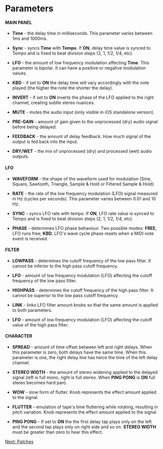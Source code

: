 # Parameters

#### **MAIN PANEL**

- **Time** - the delay time in milliseconds. This parameter varies between 1ms and 1000ms.

- **Sync** - syncs **Time** with **Tempo**. If **ON**, delay time value is synced to Tempo and is fixed to beat division steps (2, 1, 1/2, 1/4, etc).

- **LFO** - the amount of low frequency modulation affecting **Time**. This parameter is bipolar. It can have a positive or negative modulation values.

- **KBD** - if set to **ON** the delay time will vary accordingly with the note played (the higher the note the shorter the delay).

- **INVERT** - if set to **ON** inverts the phase of the LFO applied to the right channel, creating subtle stereo nuances.

- **MUTE** - mutes the audio input (only visible in iOS standalone version).

- **PRE-GAIN** - amount of gain given to the unprocessed (dry) audio signal before being delayed.

- **FEEDBACK** - the amount of delay feedback. How much signal of the output is fed back into the input.

- **DRY/WET** - the mix of unprocessed (dry) and processed (wet) audio outputs.

#### **LFO**

- **WAVEFORM** - the shape of the waveform used for modulation (Sine, Square, Sawtooth, Triangle, Sample & Hold or Filtered Sample & Hold)

- **RATE** - the rate of the low frequency modulation (LFO) signal measured in Hz (cycles per seconds). This parameter varies between 0.01 and 10 Hz.

- **SYNC** - syncs LFO rate with tempo. If **ON**, LFO rate value is synced to Tempo and is fixed to beat division steps (2, 1, 1/2, 1/4, etc).

- **PHASE** - determines LFO phase behaviour. Two possible modes: **FREE**, LFO runs free; **KBD**, LFO's wave cycle phase resets when a MIDI note event is received.

#### **FILTER**

- **LOWPASS** - determines the cutoff frequency of the low pass filter. It cannot be inferior to the high pass cutoff frequency.

- **LFO** - amount of low frequency modulation (LFO) affecting the cutoff frequency of the low pass filter.

- **HIGHPASS** - determines the cutoff frequency of the high pass filter. It cannot be superior to the low pass cutoff frequency.

- **LINK** - links LFO filter amount knobs so that the same amount is applied to both parameters.

- **LFO** - amount of low frequency modulation (LFO) affecting the cutoff value of the high pass filter.

#### **CHARACTER**

- **SPREAD** - amount of time offset between left and right delays. When this parameter is zero, both delays have the same time. When this parameter is one, the right delay line has twice the time of the left delay channel.

- **STEREO WIDTH** - the amount of stereo widening applied to the delayed signal (left is full mono, right is full stereo. When **PING PONG** is **ON** full stereo becomes hard pan).

- **WOW** - slow form of flutter. Knob represents the effect amount applied to the signal.

- **FLUTTER** - emulation of tape's time fluttering while rotating, resulting in pitch variation. Knob represents the effect amount applied to the signal

- **PING PONG** - If set to **ON** the the first delay tap plays only on the left and the second tap plays only on right side and so on. **STEREO WIDTH** must be greater than zero to hear this effect.

[Next: Patches](https://www.imaginando.pt/products/k7d/help/patches)

